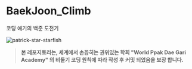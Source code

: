 # BaekJoon_Climb


코딩 애기의 백준 도전기
   
![patrick-star-starfish](https://github.com/asn6878/BaekJoon_Climb/assets/79460319/ea6744d0-fa65-427c-9aea-596be3489a12)


> **본 레포지토리는, 세계에서 손꼽히는 권위있는 학회 "World Ppak Dae Gari Academy" 의 비둘기 코딩 원칙에 따라 작성 후 커밋 되었음을 보장 합니다.**
